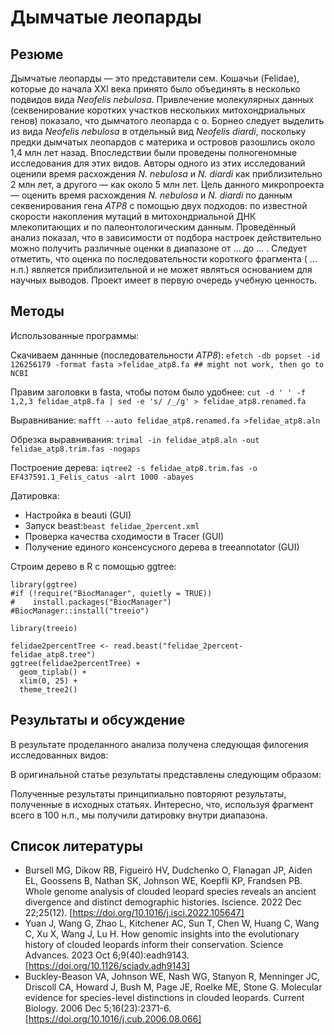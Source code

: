 # Дымчатые леопарды

## Резюме

Дымчатые леопарды — это представители сем. Кошачьи (Felidae), которые до начала XXI века принято было объединять в несколько подвидов вида _Neofelis nebulosa_. Привлечение молекулярных данных (секвенирование коротких участков нескольких митохондриальных генов) показало, что дымчатого леопарда с о. Борнео следует выделить из вида _Neofelis nebulosa_ в отдельный вид _Neofelis diardi_, поскольку предки дымчатых леопардов с материка и островов разошлись около 1,4 млн лет назад. Впоследствии были проведены полногеномные исследования для этих видов. Авторы одного из этих исследований оценили время расхождения _N. nebulosa_ и _N. diardi_ как приблизительно 2 млн лет, а другого — как около 5 млн лет.
Цель данного микропроекта — оценить время расхождения _N. nebulosa_ и _N. diardi_ по данным секвенирования гена _ATP8_ с помощью двух подходов: по известной скорости накопления мутаций в митохондриальной ДНК млекопитающих и по палеонтологическим данным.
Проведённый анализ показал, что в зависимости от подбора настроек действительно можно получить различные оценки в диапазоне от ... до ... .
Следует отметить, что оценка по последовательности короткого фрагмента ( ... н.п.) является приблизительной и не может являться основанием для научных выводов. Проект имеет в первую очередь учебную ценность.

## Методы

Использованные программы: 

Скачиваем даннные (последовательности _ATP8_):
`efetch -db popset -id 126256179 -format fasta >felidae_atp8.fa ## might not work, then go to NCBI`

Правим заголовки в fasta, чтобы потом было удобнее:
`cut -d ' ' -f 1,2,3 felidae_atp8.fa | sed -e 's/ /_/g' > felidae_atp8.renamed.fa`

Выравнивание: 
`mafft --auto felidae_atp8.renamed.fa >felidae_atp8.aln`

Обрезка выравнивания:
`trimal -in felidae_atp8.aln -out felidae_atp8.trim.fas -nogaps`

Построение дерева:
`iqtree2 -s felidae_atp8.trim.fas -o EF437591.1_Felis_catus -alrt 1000 -abayes`

Датировка:
- Настройка в beauti (GUI)
- Запуск beast:`beast felidae_2percent.xml`
- Проверка качества сходимости в Tracer ­(GUI)
- Получение единого консенсусного дерева в treeannotator (GUI)

Строим дерево в R с помощью ggtree:
```{r}
library(ggtree)
#if (!require("BiocManager", quietly = TRUE))
#    install.packages("BiocManager")
#BiocManager::install("treeio")

library(treeio)

felidae2percentTree <- read.beast("felidae_2percent-felidae_atp8.tree")
ggtree(felidae2percentTree) + 
  geom_tiplab() +
  xlim(0, 25) + 
  theme_tree2()
```

## Результаты и обсуждение

В результате проделанного анализа получена следующая филогения исследованных видов: 

В оригинальной статье результаты представлены следующим образом:

Полученные результаты принципиально повторяют результаты, полученные в исходных статьях. Интересно, что, используя фрагмент всего в 100 н.п., мы получили датировку внутри диапазона.

## Список литературы

  - Bursell MG, Dikow RB, Figueiró HV, Dudchenko O, Flanagan JP, Aiden EL, Goossens B, Nathan SK, Johnson WE, Koepfli KP, Frandsen PB. Whole genome analysis of clouded leopard species reveals an ancient divergence and distinct demographic histories. Iscience. 2022 Dec 22;25(12). [https://doi.org/10.1016/j.isci.2022.105647]
  - Yuan J, Wang G, Zhao L, Kitchener AC, Sun T, Chen W, Huang C, Wang C, Xu X, Wang J, Lu H. How genomic insights into the evolutionary history of clouded leopards inform their conservation. Science Advances. 2023 Oct 6;9(40):eadh9143. [https://doi.org/10.1126/sciadv.adh9143]
  - Buckley-Beason VA, Johnson WE, Nash WG, Stanyon R, Menninger JC, Driscoll CA, Howard J, Bush M, Page JE, Roelke ME, Stone G. Molecular evidence for species-level distinctions in clouded leopards. Current Biology. 2006 Dec 5;16(23):2371-6. [https://doi.org/10.1016/j.cub.2006.08.066]

